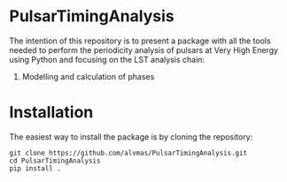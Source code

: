 # PulsarTimingAnalysis

The intention of this repository is to present a package with all the tools needed to perform the periodicity analysis of pulsars at Very High Energy using Python and focusing on the LST analysis chain:
  1. Modelling and calculation of phases 


# Installation
The easiest way to install the package is by cloning the repository:

```
git clone https://github.com/alvmas/PulsarTimingAnalysis.git
cd PulsarTimingAnalysis
pip install .
```
